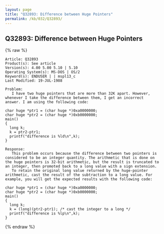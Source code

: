 ```yaml
---
layout: page
title: "Q32893: Difference between Huge Pointers"
permalink: /kb/032/Q32893/
---
```


## Q32893: Difference between Huge Pointers

{% raw %}

	Article: Q32893
	Product(s): See article
	Version(s): 4.00 5.00 5.10 | 5.10
	Operating System(s): MS-DOS | OS/2
	Keyword(s): ENDUSER | | mspl13_c
	Last Modified: 19-JUL-1988
	
	Problem:
	   I have two huge pointers that are more than 32K apart. However,
	whenever I take the difference between them, I get an incorrect
	answer. I am using the following code:
	
	char huge *ptr1 = (char huge *)0xa0000000;
	char huge *ptr2 = (char huge *)0xb0000000;
	main()
	{
	  long k;
	  k = ptr2-ptr1;
	  printf("difference is %ld\n",k);
	}
	
	Response:
	   This problem occurs because the difference between two pointers is
	considered to be an integer quantity. The arithmetic that is done on
	the huge pointers is 32-bit arithmetic, but the result is truncated to
	an integer, then promoted back to a long value with a sign extension.
	   To retain the original long value returned by the huge-pointer
	arithmetic, cast the result of the subtraction to a long value. For
	example, you will get the expected results with the following code:
	
	char huge *ptr1 = (char huge *)0xa0000000;
	char huge *ptr2 = (char huge *)0xb0000000;
	main()
	{
	  long k;
	  k = (long)(ptr2-ptr1); /* cast the integer to a long */
	  printf("difference is %lp\n",k);
	}

{% endraw %}
